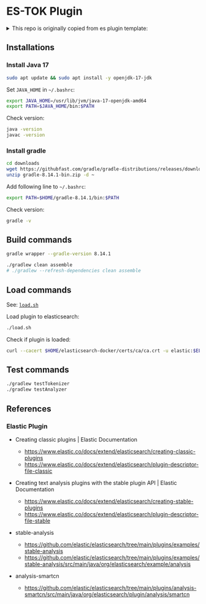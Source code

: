 # ES-TOK Plugin

<details> <summary> This repo is originally copied from es plugin template: </summary>

```sh
rsync -rv --exclude='.*' es-ivfpq/ es-tok/
cp es-ivfpq/.gitignore es-tok/
cp es-ivfpq/.vscode es-tok/
rm -rf es-tok/build
```

</details>

## Installations

### Install Java 17

```sh
sudo apt update && sudo apt install -y openjdk-17-jdk
```

Set `JAVA_HOME` in `~/.bashrc`:

```sh
export JAVA_HOME=/usr/lib/jvm/java-17-openjdk-amd64
export PATH=$JAVA_HOME/bin:$PATH
```

Check version:

```sh
java -version
javac -version
```

### Install gradle

```sh
cd downloads
wget https://githubfast.com/gradle/gradle-distributions/releases/download/v8.14.1/gradle-8.14.1-bin.zip
unzip gradle-8.14.1-bin.zip -d ~
```

Add following line to `~/.bashrc`:

```sh
export PATH=$HOME/gradle-8.14.1/bin:$PATH
```

Check version:

```sh
gradle -v
```

## Build commands

```sh
gradle wrapper --gradle-version 8.14.1
```

```sh
./gradlew clean assemble
# ./gradlew --refresh-dependencies clean assemble
```

## Load commands

See: [`load.sh`](./load.sh)

Load plugin to elasticsearch:

```sh
./load.sh
```

Check if plugin is loaded:

```sh
curl --cacert $HOME/elasticsearch-docker/certs/ca/ca.crt -u elastic:$ELASTIC_PASSWORD -X GET "https://localhost:19200/_cat/plugins?v"
```

## Test commands

```sh
./gradlew testTokenizer
./gradlew testAnalyzer
```


## References

### Elastic Plugin

* Creating classic plugins | Elastic Documentation
  * https://www.elastic.co/docs/extend/elasticsearch/creating-classic-plugins
  * https://www.elastic.co/docs/extend/elasticsearch/plugin-descriptor-file-classic

* Creating text analysis plugins with the stable plugin API | Elastic Documentation
  * https://www.elastic.co/docs/extend/elasticsearch/creating-stable-plugins
  * https://www.elastic.co/docs/extend/elasticsearch/plugin-descriptor-file-stable

* stable-analysis
  * https://github.com/elastic/elasticsearch/tree/main/plugins/examples/stable-analysis
  * https://github.com/elastic/elasticsearch/tree/main/plugins/examples/stable-analysis/src/main/java/org/elasticsearch/example/analysis

* analysis-smartcn
  * https://github.com/elastic/elasticsearch/tree/main/plugins/analysis-smartcn/src/main/java/org/elasticsearch/plugin/analysis/smartcn